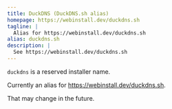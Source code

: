 ```yaml
---
title: DuckDNS (DuckDNS.sh alias)
homepage: https://webinstall.dev/duckdns.sh
tagline: |
  Alias for https://webinstall.dev/duckdns.sh
alias: duckdns.sh
description: |
  See https://webinstall.dev/duckdns.sh
---
```


`duckdns` is a reserved installer name.

Currently an alias for <https://webinstall.dev/duckdns.sh>.

That may change in the future.
